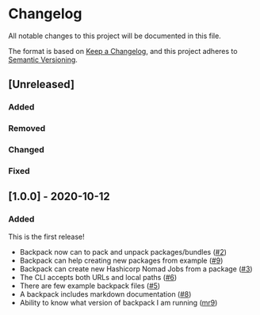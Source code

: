 # Changelog
All notable changes to this project will be documented in this file.

The format is based on [Keep a Changelog](https://keepachangelog.com/en/1.0.0/),
and this project adheres to [Semantic Versioning](https://semver.org/spec/v2.0.0.html).

## [Unreleased]
### Added  
### Removed
### Changed
### Fixed

## [1.0.0] - 2020-10-12
### Added
This is the first release!
- Backpack now can to pack and unpack packages/bundles
 ([#2](https://gitlab.com/Qm64/backpack/-/issues/2))
- Backpack can help creating new packages from example 
  ([#9](https://gitlab.com/Qm64/backpack/-/issues/9))
- Backpack can create new Hashicorp Nomad Jobs from a package ([#3](https://gitlab.com/Qm64/backpack/-/issues/3))
- The CLI accepts both URLs and local paths 
  ([#6](https://gitlab.com/Qm64/backpack/-/issues/6))
- There are few example backpack files 
  ([#5](https://gitlab.com/Qm64/backpack/-/issues/5))
- A backpack includes markdown documentation ([#8](https://gitlab.com/Qm64/backpack/-/issues/8))
- Ability to know what version of backpack I am running 
  ([mr9](https://gitlab.com/Qm64/backpack/-/merge_requests/9))
